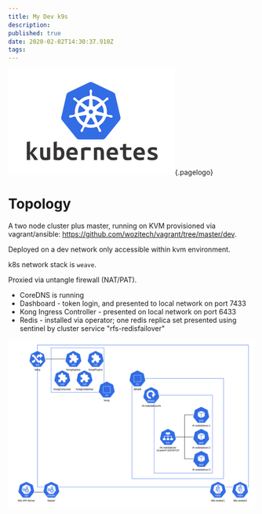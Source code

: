 ```yaml
---
title: My Dev k9s
description: 
published: true
date: 2020-02-02T14:30:37.910Z
tags: 
---
```


![Kubernetes Logo](/uploads/logos/kubernetes-logo.png "kubernetes Logo"){.pagelogo}
<!-- TITLE: My Dev k8s -->
<!-- SUBTITLE: My Development Kubernetes Cluster -->

# Topology
A two node cluster plus master, running on KVM provisioned via vagrant/ansible: https://github.com/wozitech/vagrant/tree/master/dev.

Deployed on a dev network only accessible within kvm environment.

k8s network stack is `weave`.

Proxied via untangle firewall (NAT/PAT).

* CoreDNS is running
* Dashboard - token login, and presented to local network on port 7433
* Kong Ingress Controller - presented on local network on port 6433
* Redis - installed via operator; one redis replica set presented using sentinel by cluster service "rfs-redisfailover"

![wozitech_home_infrastructre_-_k8s_dev.png](/uploads/kubernetes/wozitech_home_infrastructre_-_k8s_dev.png)